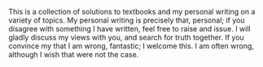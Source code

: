 This is a collection of solutions to textbooks and my personal writing on a variety of topics.
My personal writing is precisely that, personal; if you disagree with something I have written, feel free to raise and issue. I will gladly discuss my views with you, and search for truth together. If you convince my that I am wrong, fantastic; I welcome this. I am often wrong, although I wish that were not the case. 
